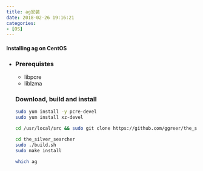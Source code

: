 ```yaml
---
title: ag安装
date: 2018-02-26 19:16:21
categories: 
- [OS]
---
```


#### Installing ag on CentOS

- ### Prerequistes

  + libpcre
  + liblzma

  ### Download, build and install

  ```bash
  sudo yum install -y pcre-devel
  sudo yum install xz-devel
  
  cd /usr/local/src && sudo git clone https://github.com/ggreer/the_silver_searcher.git
  
  cd the_silver_searcher
  sudo ./build.sh
  sudo make install
  
  which ag
  ```